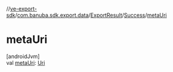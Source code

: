 //[ve-export-sdk](../../../../index.md)/[com.banuba.sdk.export.data](../../index.md)/[ExportResult](../index.md)/[Success](index.md)/[metaUri](meta-uri.md)

# metaUri

[androidJvm]\
val [metaUri](meta-uri.md): [Uri](https://developer.android.com/reference/kotlin/android/net/Uri.html)
